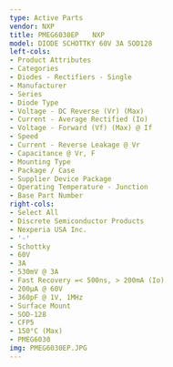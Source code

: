 ```yaml
---
type: Active Parts
vendor: NXP
title: PMEG6030EP　　NXP
model: DIODE SCHOTTKY 60V 3A SOD128
left-cols:
- Product Attributes
- Categories
- Diodes - Rectifiers - Single
- Manufacturer
- Series
- Diode Type
- Voltage - DC Reverse (Vr) (Max)
- Current - Average Rectified (Io)
- Voltage - Forward (Vf) (Max) @ If
- Speed
- Current - Reverse Leakage @ Vr
- Capacitance @ Vr, F
- Mounting Type
- Package / Case
- Supplier Device Package
- Operating Temperature - Junction
- Base Part Number
right-cols:
- Select All
- Discrete Semiconductor Products
- Nexperia USA Inc.
- '-'
- Schottky
- 60V
- 3A
- 530mV @ 3A
- Fast Recovery =< 500ns, > 200mA (Io)
- 200µA @ 60V
- 360pF @ 1V, 1MHz
- Surface Mount
- SOD-128
- CFP5
- 150°C (Max)
- PMEG6030
img: PMEG6030EP.JPG
---
```

